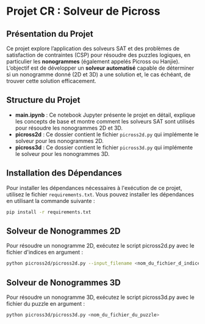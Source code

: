 # Projet CR : Solveur de Picross

## Présentation du Projet

Ce projet explore l’application des solveurs SAT et des problèmes de satisfaction de contraintes (CSP) pour résoudre des puzzles logiques, en particulier les **nonogrammes** (également appelés Picross ou Hanjie). L’objectif est de développer un **solveur automatisé** capable de déterminer si un nonogramme donné (2D et 3D) a une solution et, le cas échéant, de trouver cette solution efficacement.

## Structure du Projet

- **main.ipynb** : Ce notebook Jupyter présente le projet en détail, explique les concepts de base et montre comment les solveurs SAT sont utilisés pour résoudre les nonogrammes 2D et 3D.
- **picross2d** : Ce dossier contient le fichier `picross2d.py` qui implémente le solveur pour les nonogrammes 2D.
- **picross3d** : Ce dossier contient le fichier `picross3d.py` qui implémente le solveur pour les nonogrammes 3D.

## Installation des Dépendances

Pour installer les dépendances nécessaires à l'exécution de ce projet, utilisez le fichier `requirements.txt`. Vous pouvez installer les dépendances en utilisant la commande suivante :

```bash
pip install -r requirements.txt
```

## Solveur de Nonogrammes 2D

Pour résoudre un nonogramme 2D, exécutez le script picross2d.py avec le fichier d'indices en argument :

```bash
python picross2d/picross2d.py --input_filename <nom_du_fichier_d_indices>
```

## Solveur de Nonogrammes 3D

Pour résoudre un nonogramme 3D, exécutez le script picross3d.py avec le fichier du puzzle en argument :

```bash
python picross3d/picross3d.py <nom_du_fichier_du_puzzle>
```
